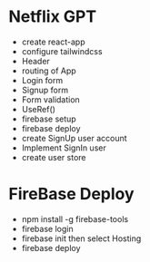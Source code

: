 # Netflix GPT

- create react-app
- configure tailwindcss
- Header
- routing of App
- Login form
- Signup form
- Form validation
-  UseRef()
-  firebase setup
- firebase deploy
- create SignUp user account
- Implement SignIn user
- create user store


# FireBase Deploy

- npm install -g firebase-tools
- firebase login
- firebase init then select Hosting
- firebase deploy